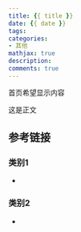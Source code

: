 ```yaml
---
title: {{ title }}
date: {{ date }}
tags:
categories:
- 其他
mathjax: true
description: 
comments: true
---
```

首页希望显示内容
<!-- more -->
这是正文

## 参考链接

### 类别1
* 
### 类别2
* 